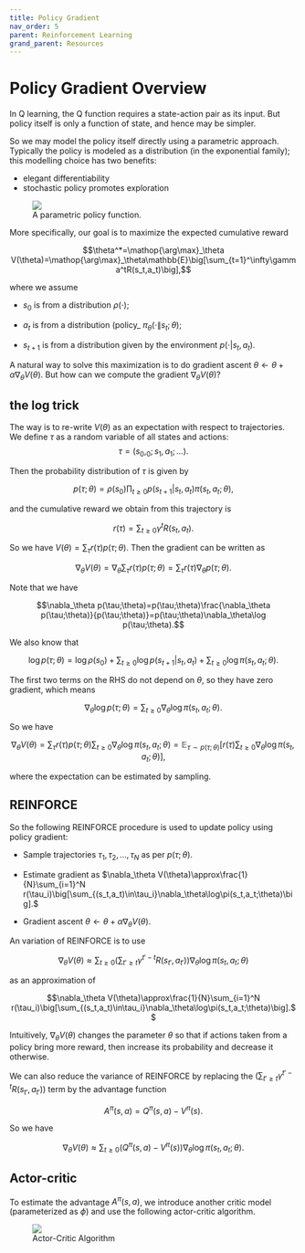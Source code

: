```yaml
---
title: Policy Gradient
nav_order: 5
parent: Reinforcement Learning
grand_parent: Resources
---
```



# Policy Gradient Overview 
In Q learning, the Q function requires a state-action pair as its input. But
policy itself is only a function of state, and hence may be simpler. 

So we may model the policy itself directly using a parametric approach. Typically the policy is modeled as a distribution (in the exponential family); this modelling choice has two benefits:
- elegant differentiability
- stochastic policy promotes exploration 

<figure id="fig:policygrad">
<img src="../figs/policygrad.png" />
<figcaption>A parametric policy function.</figcaption>
</figure>

More specifically, our goal is to maximize the expected cumulative reward

$$\theta^*=\mathop{\arg\max}_\theta V(\theta)=\mathop{\arg\max}_\theta\mathbb{E}\big[\sum_{t=1}^\infty\gamma^tR(s_t,a_t)\big],$$


where we assume

- $s_0$ is from a distribution $\rho(\cdot)$;

- $a_t$ is from a distribution (policy_ $\pi_\theta(\cdot \|s_t;\theta)$;    
- $s_{t+1}$ is from a distribution given by the environment
  $p(\cdot|s_t,a_t)$.

A natural way to solve this maximization is to do gradient ascent
$\theta\leftarrow\theta+\alpha\nabla_\theta V(\theta).$ But how can we
compute the gradient $\nabla_\theta V(\theta)$? 

## the log trick
The way is to re-write $V(\theta)$ as an expectation with respect to trajectories. We define $\tau$ as a random variable of all states and actions: $$\tau=(s_0,_0;s_1,a_1;\dots).$$

Then the probability distribution of $\tau$ is given by

$$p(\tau;\theta)=\rho(s_0)\prod_{t\geq 0}p(s_{t+1}|s_t,a_t)\pi(s_t,a_t;\theta),$$

and the cumulative reward we obtain from this trajectory is

$$r(\tau)=\sum_{t\geq 0}\gamma^tR(s_t,a_t).$$

So we have $V(\theta)=\sum_\tau r(\tau)p(\tau;\theta).$ Then the gradient can be written as

$$\nabla_\theta V(\theta)=\nabla_\theta\sum_\tau r(\tau)p(\tau;\theta)=\sum_\tau r(\tau)\nabla_\theta p(\tau;\theta).$$

Note that we have

$$\nabla_\theta p(\tau;\theta)=p(\tau;\theta)\frac{\nabla_\theta p(\tau;\theta)}{p(\tau;\theta)}=p(\tau;\theta)\nabla_\theta\log p(\tau;\theta).$$

We also know that

$$\log p(\tau;\theta)=\log\rho(s_0)+\sum_{t\geq 0}\log p(s_{t+1}|s_t,a_t)+\sum_{t\geq 0}\log\pi(s_t,a_t;\theta).$$

The first two terms on the RHS do not depend on $\theta$, so they have
zero gradient, which means

$$\nabla_\theta\log p(\tau;\theta)=\sum_{t\geq 0}\nabla_\theta\log\pi(s_t,a_t;\theta).$$

So we have

$$\nabla_\theta V(\theta)=\sum_\tau r(\tau)p(\tau;\theta)\sum_{t\geq 0}\nabla_\theta\log\pi(s_t,a_t;\theta)=\mathbb{E}_{\tau\sim p(\tau;\theta)}\big[r(\tau)\sum_{t\geq 0}\nabla_\theta\log\pi(s_t,a_t;\theta)\big],$$

where the expectation can be estimated by sampling. 

## REINFORCE
So the following REINFORCE procedure is used to update policy using policy gradient:

- Sample trajectories $\tau_1,\tau_2, \dots, \tau_N$ as per $p(\tau;\theta)$.

- Estimate gradient as $\nabla_\theta V(\theta)\approx\frac{1}{N}\sum_{i=1}^N r(\tau_i)\big[\sum_{(s_t,a_t)\in\tau_i}\nabla_\theta\log\pi(s_t,a_t;\theta)\big].$

- Gradient ascent $\theta\leftarrow\theta+\alpha\nabla_\theta V(\theta).$

An variation of REINFORCE is to use

$$\nabla_\theta V(\theta)\approx\sum_{t\geq 0} \big(\sum_{t'\geq t}\gamma^{t'-t}R(s_{t'},a_{t'})\big)\nabla_\theta\log\pi(s_t,a_t;\theta)$$

as an approximation of

$$\nabla_\theta V(\theta)\approx\frac{1}{N}\sum_{i=1}^N r(\tau_i)\big[\sum_{(s_t,a_t)\in\tau_i}\nabla_\theta\log\pi(s_t,a_t;\theta)\big].$$

Intuitively, $\nabla_\theta V(\theta)$ changes the parameter $\theta$ so that if actions taken from a policy bring more reward, then increase its probability and decrease it otherwise.

We can also reduce the variance of REINFORCE by replacing the $\big(\sum_{t'\geq t}\gamma^{t'-t}R(s_{t'},a_{t'})\big)$ term by the advantage function 

$$A^\pi(s,a)=Q^\pi(s,a)-V^\pi(s).$$ 

So we have 

$$\nabla_\theta V(\theta)\approx\sum_{t\geq 0} \big(Q^\pi(s,a)-V^\pi(s)\big)\nabla_\theta\log\pi(s_t,a_t;\theta).$$

## Actor-critic

To estimate the advantage $A^\pi(s,a)$, we introduce another critic model (parameterized as $\phi$) and use the following actor-critic algorithm.

<figure id="fig:actor_critic">
<img src="../figs/actor_critic.png" />
<figcaption>Actor-Critic Algorithm</figcaption>
</figure>